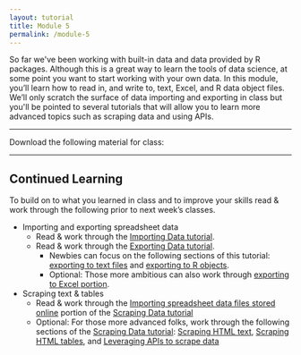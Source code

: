 ```yaml
---
layout: tutorial
title: Module 5
permalink: /module-5
---
```


So far we've been working with built-in data and data provided by R packages.  Although this is a great way to learn the tools of data science, at some point you want to start working with your own data. In this module, you’ll learn how to read in, and write to, text, Excel, and R data object files. We’ll only scratch the surface of data importing and exporting in class but you'll be pointed to several tutorials that will allow you to learn more advanced topics such as scraping data and using APIs. 

<hr>

Download the following material for class:   &nbsp; <a href="" style="color:black;"><i class="fa fa-cloud-download" style="font-size:1em"></i></a>

<hr>

## Continued Learning

To build on to what you learned in class and to improve your skills read & work through the following prior to next week’s classes.

- Importing and exporting spreadsheet data
    - Read & work through the [Importing Data tutorial](import).
    - Read & work through the [Exporting Data tutorial](exporting).
        - Newbies can focus on the following sections of this tutorial: [exporting to text files](exporting#export_text_files) and [exporting to R objects](exporting#export_r_objects).
        - Optional: Those more ambitious can also work through [exporting to Excel portion](exporting#export_excel_files).
- Scraping text & tables
    - Read & work through the [Importing spreadsheet data files stored online](scraping#importing_spreadsheet_data) portion of the [Scraping Data tutorial](/scraping)
    - Optional: For those more advanced folks, work through the following sections of the [Scraping Data tutorial](scraping): [Scraping HTML text](scraping#scraping_HTML_text), [Scraping HTML tables](scraping#scraping_HTML_tables), and [Leveraging APIs to scrape data](scraping#scraping_api)


